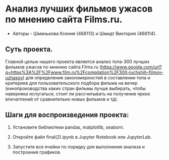 # Анализ лучших фильмов ужасов по мнению сайта Films.ru.
- Авторы - Шманькова Ксения (468113) и Шмидт Виктория (468114).
## Суть проекта.
Главной целью нашего проекта является анализ топа-300 лучших фильмов ужасов по мнению сайта Films.ru (https://www.google.com/url?q=https%3A%2F%2Fwww.film.ru%2Fcompilation%2F300-luchshih-filmov-uzhasov) для определения закономерностей в составлении топа и критериев для пользовательского подбора фильма на вечер (кинопроизводства каких стран фильмы лучше выбирать, чтобы наверняка испугаться, стоит ли рассчитывать на получение ярких впечатлений от сравнительно новых фильмов и тд).

## Шаги для воспроизведения проекта:

1) Установите библиотеки pandas, matplotlib, seaborn.

2) Откройте файл final(2).ipynb в Jupyter Notebook или JupyterLab.

3) Запустите все ячейки по порядку для выполнения анализа и построения графиков.
